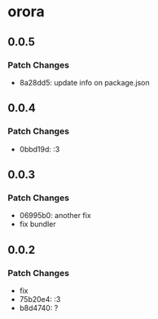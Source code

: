# orora

## 0.0.5

### Patch Changes

- 8a28dd5: update info on package.json

## 0.0.4

### Patch Changes

- 0bbd19d: :3

## 0.0.3

### Patch Changes

- 06995b0: another fix
- fix bundler

## 0.0.2

### Patch Changes

- fix
- 75b20e4: :3
- b8d4740: ?
